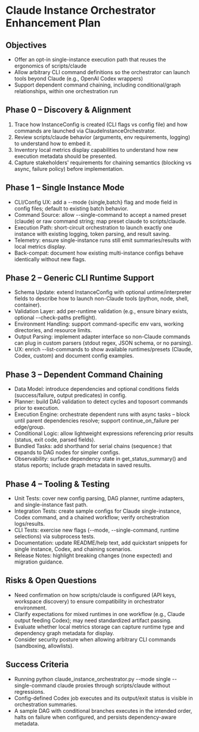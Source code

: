 ﻿# Claude Instance Orchestrator Enhancement Plan

## Objectives
- Offer an opt-in single-instance execution path that reuses the ergonomics of scripts/claude
- Allow arbitrary CLI command definitions so the orchestrator can launch tools beyond Claude (e.g., OpenAI Codex wrappers)
- Support dependent command chaining, including conditional/graph relationships, within one orchestration run

## Phase 0 – Discovery & Alignment
1. Trace how InstanceConfig is created (CLI flags vs config file) and how commands are launched via ClaudeInstanceOrchestrator.
2. Review scripts/claude behavior (arguments, env requirements, logging) to understand how to embed it.
3. Inventory local metrics display capabilities to understand how new execution metadata should be presented.
4. Capture stakeholders' requirements for chaining semantics (blocking vs async, failure policy) before implementation.

## Phase 1 – Single Instance Mode
- CLI/Config UX: add a --mode {single,batch} flag and mode field in config files; default to existing batch behavior.
- Command Source: allow --single-command to accept a named preset (claude) or raw command string; map preset claude to scripts/claude.
- Execution Path: short-circuit orchestration to launch exactly one instance with existing logging, token parsing, and result saving.
- Telemetry: ensure single-instance runs still emit summaries/results with local metrics display.
- Back-compat: document how existing multi-instance configs behave identically without new flags.

## Phase 2 – Generic CLI Runtime Support
- Schema Update: extend InstanceConfig with optional untime/interpreter fields to describe how to launch non-Claude tools (python, node, shell, container).
- Validation Layer: add per-runtime validation (e.g., ensure binary exists, optional --check-paths preflight).
- Environment Handling: support command-specific env vars, working directories, and resource limits.
- Output Parsing: implement adapter interface so non-Claude commands can plug in custom parsers (stdout regex, JSON schema, or no parsing).
- UX: enrich --list-commands to show available runtimes/presets (Claude, Codex, custom) and document config examples.

## Phase 3 – Dependent Command Chaining
- Data Model: introduce dependencies and optional conditions fields (success/failure, output predicates) in config.
- Planner: build DAG validation to detect cycles and toposort commands prior to execution.
- Execution Engine: orchestrate dependent runs with async tasks – block until parent dependencies resolve; support continue_on_failure per edge/group.
- Conditional Logic: allow lightweight expressions referencing prior results (status, exit code, parsed fields).
- Bundled Tasks: add shorthand for serial chains (sequence:) that expands to DAG nodes for simpler configs.
- Observability: surface dependency state in get_status_summary() and status reports; include graph metadata in saved results.

## Phase 4 – Tooling & Testing
- Unit Tests: cover new config parsing, DAG planner, runtime adapters, and single-instance fast path.
- Integration Tests: create sample configs for Claude single-instance, Codex command, and a chained workflow; verify orchestration logs/results.
- CLI Tests: exercise new flags (--mode, --single-command, runtime selections) via subprocess tests.
- Documentation: update README/help text, add quickstart snippets for single instance, Codex, and chaining scenarios.
- Release Notes: highlight breaking changes (none expected) and migration guidance.

## Risks & Open Questions
- Need confirmation on how scripts/claude is configured (API keys, workspace discovery) to ensure compatibility in orchestrator environment.
- Clarify expectations for mixed runtimes in one workflow (e.g., Claude output feeding Codex); may need standardized artifact passing.
- Evaluate whether local metrics storage can capture runtime type and dependency graph metadata for display.
- Consider security posture when allowing arbitrary CLI commands (sandboxing, allowlists).

## Success Criteria
- Running python claude_instance_orchestrator.py --mode single --single-command claude proxies through scripts/claude without regressions.
- Config-defined Codex job executes and its output/exit status is visible in orchestration summaries.
- A sample DAG with conditional branches executes in the intended order, halts on failure when configured, and persists dependency-aware metadata.
